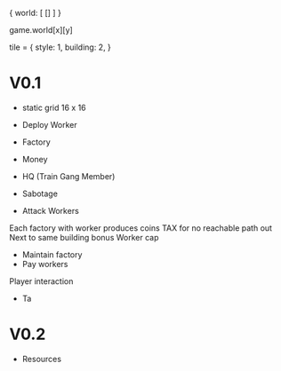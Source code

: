 {
  world: [
    []
  ]
}

game.world[x][y]

tile = {
  style: 1,
  building: 2,
}

# V0.1

- static grid 16 x 16
- Deploy Worker
- Factory
- Money

- HQ (Train Gang Member)
- Sabotage
- Attack Workers

Each factory with worker produces coins
TAX for no reachable path out
Next to same building bonus
Worker cap

- Maintain factory
- Pay workers

Player interaction
- Ta

# V0.2

- Resources